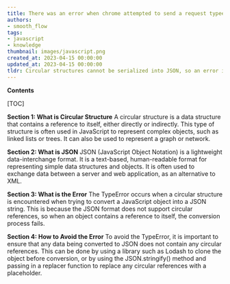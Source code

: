 ```yaml
---
title: There was an error when chrome attempted to send a request typeerror cannot convert a circular structure into json
authors:
- smooth_flow
tags:
- javascript
- knowledge
thumbnail: images/javascript.png
created_at: 2023-04-15 00:00:00
updated_at: 2023-04-15 00:00:00
tldr: Circular structures cannot be serialized into JSON, so an error is thrown.
---
```


**Contents**

[TOC]

**Section 1: What is Circular Structure**
A circular structure is a data structure that contains a reference to itself, either directly or indirectly. This type of structure is often used in JavaScript to represent complex objects, such as linked lists or trees. It can also be used to represent a graph or network.

**Section 2: What is JSON**
JSON (JavaScript Object Notation) is a lightweight data-interchange format. It is a text-based, human-readable format for representing simple data structures and objects. It is often used to exchange data between a server and web application, as an alternative to XML.

**Section 3: What is the Error**
The TypeError occurs when a circular structure is encountered when trying to convert a JavaScript object into a JSON string. This is because the JSON format does not support circular references, so when an object contains a reference to itself, the conversion process fails.

**Section 4: How to Avoid the Error**
To avoid the TypeError, it is important to ensure that any data being converted to JSON does not contain any circular references. This can be done by using a library such as Lodash to clone the object before conversion, or by using the JSON.stringify() method and passing in a replacer function to replace any circular references with a placeholder.
